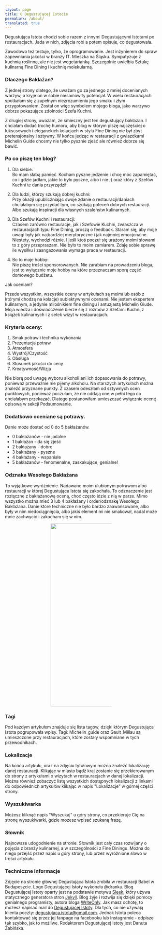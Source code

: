```yaml
---
layout: page
title: O Degustującej Istocie
permalink: /about/
translated: true
---
```

Degustująca Istota chodzi sobie razem z innymi Degustującymi Istotami po restauracjach.
Jada w nich, zdjęcia robi a potem opisuje, co degustowała.

Zawodowo też testuje, tylko, że oprogramowanie. Jest inżynierem do spraw zapewniania jakości w branży IT.
Mieszka na Śląsku. Sympatyzuje z kuchnią roślinną, ale nie jest wegetarianką. Szczególnie uwielbia
Sztukę kulinarną Fine Dining i kuchnię molekularną.

### Dlaczego Bakłażan?

Z jednej strony dlatego, że uważam go za jednego z mniej docenianych warzyw, a kryje on w sobie niesamowity
potencjał. W wielu restauracjach spotkałam się z zupełnym niezrozumieniu jego smaku i złym przygotowaniem.
Został on więc symbolem mojego bloga, jako warzywo dobrze pokazujące zdolności Szefa Kuchni.

Z drugiej strony, uważam, że śmieszny jest ten degustujący bakłażan. I chciałam dodać trochę humoru, aby blog w którym
piszę najczęściej o luksusowych i eleganckich kolacjach w stylu Fine Dining nie był zbyt pretensjonalny i sztywny.
W końcu jedząc w restauracji z gwiazdkami Michelin Guide chcemy nie tylko pysznie zjeść ale również dobrze się bawić.


### Po co piszę ten blog?

1. Dla siebie: <br/>
 Bo mam słabą pamięć. Kocham pyszne jedzenie i chcę móc zapamiętać,
  co i gdzie jadłam, jakie to było pyszne, albo i nie ;)
 oraz który z Szefów Kuchni te dania przyrządził.

2. Dla ludzi, którzy szukają dobrej kuchni: <br/>
Przy okazji upubliczniając swoje zdanie o restauracji/daniach chciałabym się przydać tym,
co szukają poleceń dobrych restauracji. Albo szukają inspiracji dla własnych szaleństw kulinarnych.

3. Dla Szefów Kuchni i restauracji: <br/>
Czasem zarówno restauracje, jak i Szefowie Kuchni, zwłaszcza w restauracjach typu Fine Dining, proszą
o feedback. Staram się, aby moje uwagi były jak najbardziej merytoryczne i jak najmniej emocjonalne.
Niestety, wychodzi różnie.
I jeśli ktoś poczuł się urażony moimi słowami to z góry przepraszam. Nie było to moim zamiarem.
Zdaję sobie sprawę ile wysiłku i zaangażowania wymaga praca w restauracji.

4. Bo to moje hobby: <br/>
Nie piszę treści sponsorowanych. Nie zarabiam na prowadzeniu bloga, jest to wyłącznie moje hobby na które przeznaczam sporą
część domowego budżetu.

Jak oceniam?

Przede wszystkim, wszystkie oceny w artykułach są moim(lub osób z którymi chodzę na kolacje) subiektywnymi ocenami.
Nie jestem ekspertem kulinarnym, a jedynie miłośnikiem fine diningu i antuzjastą Michelin Giude. Moja wiedza i doświadczenie bierze
się z rozmów z Szefami Kuchni,z książek kulinarnych i z setek wizyt w restauracjach.

### Kryteria oceny:
1. Smak potraw i technika wykonania
2. Prezentacja potraw
3. Atmosfera
4. Wystrój/Czystość
5. Obsługa
6. Stosunek jakości do ceny
7. Kreatywność/Wizja

Nie biorę pod uwagę wyboru alkoholi ani ich dopasowania do potrawy, ponieważ przeważnie nie pijemy alkoholu.
Na starszych artykułach można znaleźć przyznane punkty. Z czasem odeszłam od sztywnych ocen punktowych, ponieważ poczułam,
że nie oddają one w pełni tego co chciałabym przekazać. Dlatego postanowiłam umieszczać wyłącznie ocenę opisową w sekcji Podsumowanie.

<a name="baklazan"></a>
### Dodatkowo oceniane są potrawy.
Danie może dostać od 0 do 5 bakłażanów.
* 0 bakłażanów - nie jadalne
* 1 bakłażan - da się zjeść
* 2 bakłażany - dobre
* 3 bakłażany - pyszne
* 4 bakłażany - wspaniałe
* 5 bakłażanów - fenomenalne, zaskakujące, genialne!

### Odznaka Wesołego Bakłażana 
To wyjątkowe wyróżnienie. Nadawane moim ulubionym potrawom albo restauracji
w której Degustująca Istota się zakochała. To odznaczenie jest rozłączne z bakłażanową oceną, choć często idzie z nią w parze.
Mimo wszystko można mieć 3 lub 4 bakłażany i order/odznakę Wesołego Bakłażana. 
Danie które techniczne nie było bardzo zaawansowane, albo były w nim
niedociągnięcia, albo jakiś element mi nie smakował, nadal może mnie zachwycić i zakocham się w nim.


<center><div style="width:40%"><img src="{{site.img_url}}/assets/img/odznaka_new.gif" alt="DegustującaIstota" height="602" width="auto" />
</div></center>

### Tagi
Pod każdym artykułem znajduje się lista tagów, dzięki którym Degustująca Istota pogrupowała wpisy.
Tagi: Michelin_guide oraz Gault_Millau są umieszczone przy restauracjach, które zostały wspomniane w tych
przewodnikach.

### Lokalizacje
Na końcu artykułu, oraz na zdjęciu tytułowym można znaleźć lokalizację danej restauracji.
Klikając w miasto bądź kraj zostanie się przekierowanym do strony z artykułami o wizytach w restauracjach w danej lokalizacji.
Można również zobaczyć listę wszystkich dostępnych lokalizacji z linkami do odpowiednich artykułów klikając w napis "Lokalizacje" w górnej
części strony.

### Wyszukiwarka
Możesz kliknąć napis "Wyszukaj" u góry strony, co przekieruje Cię na stronę wyszukiwarki, gdzie możesz wpisać szukaną frazę.

### Słownik
Najnowsze udogodnienie na stronie. Słownik jest cały czas rozwijany o pojęcia z branży kulinarnej, a w szczególności z Fine Diningu.
Można do niego przejść przez napis u góry strony, lub przez wyróżnione słowo w treści artykułu.

### Techniczne informacje
Zdjęcie na stronie głównej Degustująca Istota zrobiła w restauracji Babel w Budapeszcie.
Logo Degustującej Istoty wykonała @dranka.
Blog Degustującej Istoty oparty jest na podstawie motywu [Sleek], który używa statycznego generatora stron [Jekyll].
Blog żyje i rozwija się dzięki pomocy genialnego programisty, autora bloga [WriteOnly].
Jak masz ochotę, to możesz napisać mail do [Degustującej Istoty](mailto:{{site.email}}).
Dla tych, co nie używają klienta poczty: degustujaca.istota@gmail.com.
Jednak Istota poleca kontaktować się przez jej fanpage na facebooku lub Instagramie - odpisze tak szybko, jak to możliwe.
Redaktorem Degustującej Istoty jest Danuta Żabińska.

[Sleek]:https://janczizikow.github.io/sleek
[Jekyll]: https://jekyllrb.com
[WriteOnly]: https://www.writeonly.pl
[Lokalizacje]: /locations
[Wyszukiwarka]: /search-jekyll-simple/
[Słownik]: /dictionary
[Tagi]: /tags
[Michelin_guide]: /tags/Michelin_guide
[Gault_Millau]: /tags/Gault_Millau